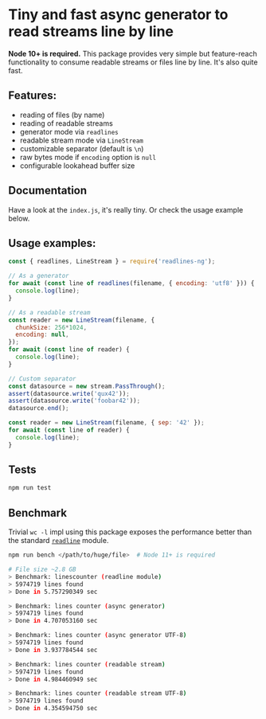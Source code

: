 # Tiny and fast async generator to read streams line by line

**Node 10+ is required.** This package provides very simple but feature-reach functionality to consume readable streams or files line by line. It's also quite fast.

## Features:
- reading of files (by name)
- reading of readable streams 
- generator mode via `readlines`
- readable stream mode via `LineStream`
- customizable separator (default is `\n`)
- raw bytes mode if `encoding` option is `null`
- configurable lookahead buffer size

## Documentation
Have a look at the `index.js`, it's really tiny. Or check the usage example below.

## Usage examples:
```javascript
const { readlines, LineStream } = require('readlines-ng');

// As a generator
for await (const line of readlines(filename, { encoding: 'utf8' })) {
  console.log(line);
}

// As a readable stream
const reader = new LineStream(filename, {
  chunkSize: 256*1024,
  encoding: null,
});
for await (const line of reader) {
  console.log(line);
}

// Custom separator
const datasource = new stream.PassThrough();
assert(datasource.write('qux42'));
assert(datasource.write('foobar42'));
datasource.end();

const reader = new LineStream(filename, { sep: '42' });
for await (const line of reader) {
  console.log(line);
}
```

## Tests 
```bash
npm run test
```

## Benchmark
Trivial `wc -l` impl using this package exposes the performance better than the standard [`readline`](https://nodejs.org/api/readline.html#readline_example_read_file_stream_line_by_line) module.
```bash
npm run bench </path/to/huge/file>  # Node 11+ is required

# File size ~2.8 GB
> Benchmark: linescounter (readline module)
> 5974719 lines found
> Done in 5.757290349 sec

> Benchmark: lines counter (async generator)
> 5974719 lines found
> Done in 4.707053160 sec

> Benchmark: lines counter (async generator UTF-8)
> 5974719 lines found
> Done in 3.937784544 sec

> Benchmark: lines counter (readable stream)
> 5974719 lines found
> Done in 4.984460949 sec

> Benchmark: lines counter (readable stream UTF-8)
> 5974719 lines found
> Done in 4.354594750 sec
```

